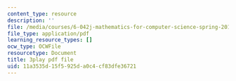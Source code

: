 ```yaml
---
content_type: resource
description: ''
file: /media/courses/6-042j-mathematics-for-computer-science-spring-2015/11a3535d15f5925da0c4cf83dfe36721_TUueMeRooBk.pdf
file_type: application/pdf
learning_resource_types: []
ocw_type: OCWFile
resourcetype: Document
title: 3play pdf file
uid: 11a3535d-15f5-925d-a0c4-cf83dfe36721
---
```

